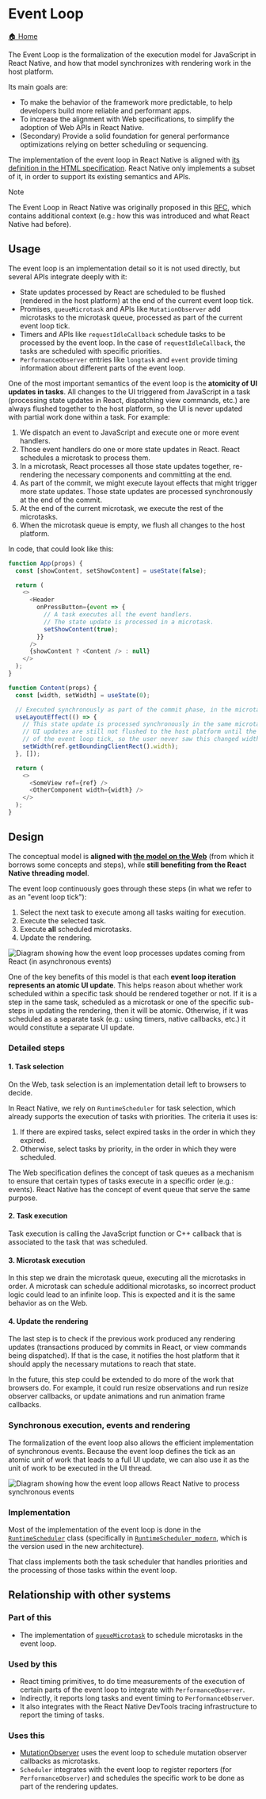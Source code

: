# Event Loop

[🏠 Home](../../../../../../../__docs__/README.md)

The Event Loop is the formalization of the execution model for JavaScript in
React Native, and how that model synchronizes with rendering work in the host
platform.

Its main goals are:

- To make the behavior of the framework more predictable, to help developers
  build more reliable and performant apps.
- To increase the alignment with Web specifications, to simplify the adoption of
  Web APIs in React Native.
- (Secondary) Provide a solid foundation for general performance optimizations
  relying on better scheduling or sequencing.

The implementation of the event loop in React Native is aligned with
[its definition in the HTML specification](https://html.spec.whatwg.org/multipage/webappapis.html#event-loop-processing-model).
React Native only implements a subset of it, in order to support its existing
semantics and APIs.

> [!NOTE]
>
> The Event Loop in React Native was originally proposed in this
> [RFC](https://github.com/react-native-community/discussions-and-proposals/blob/main/proposals/0744-well-defined-event-loop.md),
> which contains additional context (e.g.: how this was introduced and what
> React Native had before).

## Usage

The event loop is an implementation detail so it is not used directly, but
several APIs integrate deeply with it:

- State updates processed by React are scheduled to be flushed (rendered in the
  host platform) at the end of the current event loop tick.
- Promises, `queueMicrotask` and APIs like `MutationObserver` add microtasks to
  the microtask queue, processed as part of the current event loop tick.
- Timers and APIs like `requestIdleCallback` schedule tasks to be processed by
  the event loop. In the case of `requestIdleCallback`, the tasks are scheduled
  with specific priorities.
- `PerformanceObserver` entries like `longtask` and `event` provide timing
  information about different parts of the event loop.

One of the most important semantics of the event loop is the **atomicity of UI
updates in tasks**. All changes to the UI triggered from JavaScript in a task
(processing state updates in React, dispatching view commands, etc.) are always
flushed together to the host platform, so the UI is never updated with partial
work done within a task. For example:

1. We dispatch an event to JavaScript and execute one or more event handlers.
2. Those event handlers do one or more state updates in React. React schedules a
   microtask to process them.
3. In a microtask, React processes all those state updates together,
   re-rendering the necessary components and committing at the end.
4. As part of the commit, we might execute layout effects that might trigger
   more state updates. Those state updates are processed synchronously at the
   end of the commit.
5. At the end of the current microtask, we execute the rest of the microtasks.
6. When the microtask queue is empty, we flush all changes to the host platform.

In code, that could look like this:

```javascript
function App(props) {
  const [showContent, setShowContent] = useState(false);

  return (
    <>
      <Header
        onPressButton={event => {
          // A task executes all the event handlers.
          // The state update is processed in a microtask.
          setShowContent(true);
        }}
      />
      {showContent ? <Content /> : null}
    </>
  );
}

function Content(props) {
  const [width, setWidth] = useState(0);

  // Executed synchronously as part of the commit phase, in the microtask.
  useLayoutEffect(() => {
    // This state update is processed synchronously in the same microtask.
    // UI updates are still not flushed to the host platform until the end
    // of the event loop tick, so the user never saw this changed widths.
    setWidth(ref.getBoundingClientRect().width);
  }, []);

  return (
    <>
      <SomeView ref={ref} />
      <OtherComponent width={width} />
    </>
  );
}
```

## Design

The conceptual model is **aligned with
[the model on the Web](https://html.spec.whatwg.org/multipage/webappapis.html#event-loop-processing-model)**
(from which it borrows some concepts and steps), while **still benefiting from
the React Native threading model**.

The event loop continuously goes through these steps (in what we refer to as an
"event loop tick"):

1. Select the next task to execute among all tasks waiting for execution.
2. Execute the selected task.
3. Execute **all** scheduled microtasks.
4. Update the rendering.

![Diagram showing how the event loop processes updates coming from React (in asynchronous events)](./event-loop-async-task.excalidraw.svg)

One of the key benefits of this model is that each **event loop iteration
represents an atomic UI update**. This helps reason about whether work scheduled
within a specific task should be rendered together or not. If it is a step in
the same task, scheduled as a microtask or one of the specific sub-steps in
updating the rendering, then it will be atomic. Otherwise, if it was scheduled
as a separate task (e.g.: using timers, native callbacks, etc.) it would
constitute a separate UI update.

### Detailed steps

#### 1. Task selection

On the Web, task selection is an implementation detail left to browsers to
decide.

In React Native, we rely on `RuntimeScheduler` for task selection, which already
supports the execution of tasks with priorities. The criteria it uses is:

1. If there are expired tasks, select expired tasks in the order in which they
   expired.
2. Otherwise, select tasks by priority, in the order in which they were
   scheduled.

The Web specification defines the concept of task queues as a mechanism to
ensure that certain types of tasks execute in a specific order (e.g.: events).
React Native has the concept of event queue that serve the same purpose.

#### 2. Task execution

Task execution is calling the JavaScript function or C++ callback that is
associated to the task that was scheduled.

#### 3. Microtask execution

In this step we drain the microtask queue, executing all the microtasks in
order. A microtask can schedule additional microtasks, so incorrect product
logic could lead to an infinite loop. This is expected and it is the same
behavior as on the Web.

#### 4. Update the rendering

The last step is to check if the previous work produced any rendering updates
(transactions produced by commits in React, or view commands being dispatched).
If that is the case, it notifies the host platform that it should apply the
necessary mutations to reach that state.

In the future, this step could be extended to do more of the work that browsers
do. For example, it could run resize observations and run resize observer
callbacks, or update animations and run animation frame callbacks.

### Synchronous execution, events and rendering

The formalization of the event loop also allows the efficient implementation of
synchronous events. Because the event loop defines the tick as an atomic unit of
work that leads to a full UI update, we can also use it as the unit of work to
be executed in the UI thread.

![Diagram showing how the event loop allows React Native to process synchronous events](./event-loop-sync-task.excalidraw.svg)

### Implementation

Most of the implementation of the event loop is done in the
[`RuntimeScheduler`](../RuntimeScheduler.h) class (specifically in
[`RuntimeScheduler_modern`](../RuntimeScheduler_Modern.h), which is the version
used in the new architecture).

That class implements both the task scheduler that handles priorities and the
processing of those tasks within the event loop.

## Relationship with other systems

### Part of this

- The implementation of
  [`queueMicrotask`](../../../nativemodule/microtasks/__docs__/README.md) to
  schedule microtasks in the event loop.

### Used by this

- React timing primitives, to do time measurements of the execution of certain
  parts of the event loop to integrate with `PerformanceObserver`.
- Indirectly, it reports long tasks and event timing to `PerformanceObserver`.
- It also integrates with the React Native DevTools tracing infrastructure to
  report the timing of tasks.

### Uses this

- [MutationObserver](../../../../../src/private/webapis/mutationobserver/__docs__/README.md)
  uses the event loop to schedule mutation observer callbacks as microtasks.
- `Scheduler` integrates with the event loop to register reporters (for
  `PerformanceObserver`) and schedules the specific work to be done as part of
  the rendering updates.
